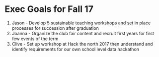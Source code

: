 # Exec Goals for Fall 17

1. Jason - Develop 5 sustainable teaching workshops and set in place processes for succession after graduation
2. Joanna - Organize the club fair content and recruit first years for first few events of the term
3. Clive - Set up workshop at Hack the north 2017 then understand and identify requirements for our own school level data hackathon
